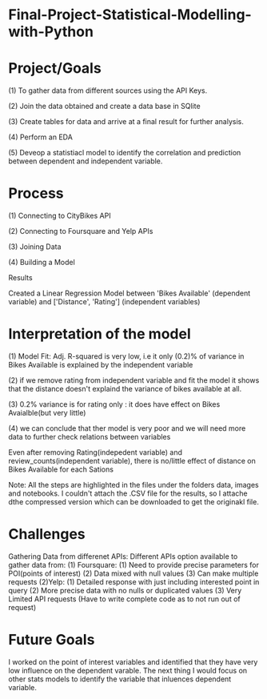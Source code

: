 # Final-Project-Statistical-Modelling-with-Python

# Project/Goals

(1) To gather data from different sources using the API Keys.

(2) Join the data obtained and create a data base in SQlite

(3) Create tables for data and arrive at a final result for further analysis.

(4) Perform an EDA

(5) Deveop a statistiacl model to identify the correlation and prediction between dependent and independent variable.
              
# Process
(1) Connecting to CityBikes API

(2) Connecting to Foursquare and Yelp APIs

(3) Joining Data

(4) Building a Model

 Results

 Created a Linear Regression Model between 'Bikes Available' (dependent variable) and ['Distance', 'Rating'] (independent variables)



# Interpretation of the model
(1) Model Fit: Adj. R-squared is very low, i.e it only (0.2)% of variance in Bikes Available is explained by the independent variable

(2) if we remove rating from independent variable and fit the model it shows that the distance doesn't explaind the variance of bikes available at all.

(3) 0.2% variance is for rating only : it does have effect on Bikes Avaialble(but very little)

(4) we can conclude that ther model is very poor and we will need more data to further check relations between variables


Even after removing Rating(indepedent variable) and review_counts(independent variable), there is no/little effect of distance on Bikes Available for each Sations

Note: All the steps are highlighted in the files under the folders data, images and notebooks. I couldn't attach the .CSV file for the results, so I attache dthe compressed version which can be downloaded to get the originakl file.

# Challenges 

Gathering Data from differenet APIs:
Different APIs option available to gather data from:
(1) Foursquare:
(1) Need to provide precise parameters for POI(points of interest)
(2) Data mixed with null values
(3) Can make multiple  requests
(2)Yelp:
(1) Detailed response with just including interested point in query
(2) More precise data with no nulls or duplicated values
(3) Very Limited API requests (Have to write complete code as to not run out of request)

                                
  # Future Goals
I worked on the point of interest variables and identified that they have very low influence on the dependent varable.
The next thing I would focus on other stats models to identify the variable that inluences dependent variable.
